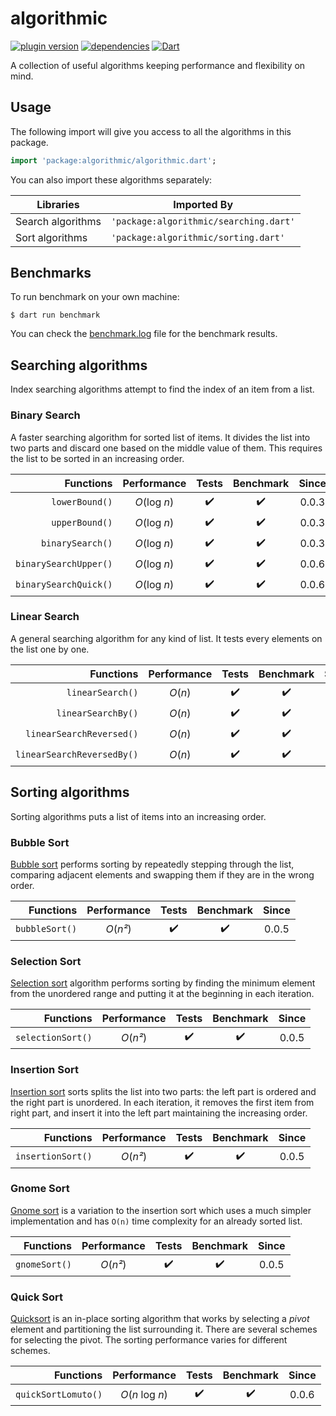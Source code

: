# algorithmic

[![plugin version](https://img.shields.io/pub/v/algorithmic?label=pub)](https://pub.dev/packages/algorithmic)
[![dependencies](https://img.shields.io/librariesio/release/pub/algorithmic?label=dependencies)](https://github.com/dipu-bd/algorithmic/-/blob/master/pubspec.yaml)
[![Dart](https://github.com/dipu-bd/algorithmic/actions/workflows/dart.yml/badge.svg)](https://github.com/dipu-bd/algorithmic/actions/workflows/dart.yml)

A collection of useful algorithms keeping performance and flexibility on mind.

## Usage

The following import will give you access to all the algorithms in this package.

```dart
import 'package:algorithmic/algorithmic.dart';
```

You can also import these algorithms separately:

| Libraries         | Imported By                            |
| ----------------- | -------------------------------------- |
| Search algorithms | `'package:algorithmic/searching.dart'` |
| Sort algorithms   | `'package:algorithmic/sorting.dart'`   |

<!-- ⌛ ✔️ ❌ -->

## Benchmarks

To run benchmark on your own machine:

```
$ dart run benchmark
```

You can check the [benchmark.log](https://github.com/dipu-bd/algorithmic/blob/master/benchmark.log) file for the benchmark results.

## Searching algorithms

Index searching algorithms attempt to find the index of an item from a list.

### Binary Search

A faster searching algorithm for sorted list of items. It divides the list into two parts and discard one based on the middle value of them. This requires the list to be sorted in an increasing order.

|             Functions | Performance  | Tests | Benchmark | Since |
| --------------------: | :----------: | :---: | :-------: | :---: |
|        `lowerBound()` | _O_(log _n_) |  ✔️   |    ✔️     | 0.0.3 |
|        `upperBound()` | _O_(log _n_) |  ✔️   |    ✔️     | 0.0.3 |
|      `binarySearch()` | _O_(log _n_) |  ✔️   |    ✔️     | 0.0.3 |
| `binarySearchUpper()` | _O_(log _n_) |  ✔️   |    ✔️     | 0.0.6 |
| `binarySearchQuick()` | _O_(log _n_) |  ✔️   |    ✔️     | 0.0.6 |

### Linear Search

A general searching algorithm for any kind of list. It tests every elements on the list one by one.

|                  Functions | Performance | Tests | Benchmark | Since |
| -------------------------: | :---------: | :---: | :-------: | :---: |
|           `linearSearch()` |  _O_(_n_)   |  ✔️   |    ✔️     | 0.0.1 |
|         `linearSearchBy()` |  _O_(_n_)   |  ✔️   |    ✔️     | 0.0.4 |
|   `linearSearchReversed()` |  _O_(_n_)   |  ✔️   |    ✔️     | 0.0.1 |
| `linearSearchReversedBy()` |  _O_(_n_)   |  ✔️   |    ✔️     | 0.0.4 |

## Sorting algorithms

Sorting algorithms puts a list of items into an increasing order.

### Bubble Sort

[Bubble sort](https://en.wikipedia.org/wiki/Bubble_sort) performs sorting by repeatedly stepping through the list, comparing adjacent elements and swapping them if they are in the wrong order.

|      Functions | Performance | Tests | Benchmark | Since |
| -------------: | :---------: | :---: | :-------: | :---: |
| `bubbleSort()` |  _O_(_n²_)  |  ✔️   |    ✔️     | 0.0.5 |

### Selection Sort

[Selection sort](https://en.wikipedia.org/wiki/Selection_sort) algorithm performs sorting by finding the minimum element from the unordered range and putting it at the beginning in each iteration.

|         Functions | Performance | Tests | Benchmark | Since |
| ----------------: | :---------: | :---: | :-------: | :---: |
| `selectionSort()` |  _O_(_n²_)  |  ✔️   |    ✔️     | 0.0.5 |

### Insertion Sort

[Insertion sort](https://en.wikipedia.org/wiki/Insertion_sort) sorts splits the list into two parts: the left part is ordered and the right part is unordered. In each iteration, it removes the first item from right part, and insert it into the left part maintaining the increasing order.

|         Functions | Performance | Tests | Benchmark | Since |
| ----------------: | :---------: | :---: | :-------: | :---: |
| `insertionSort()` |  _O_(_n²_)  |  ✔️   |    ✔️     | 0.0.5 |

### Gnome Sort

[Gnome sort](https://en.wikipedia.org/wiki/Gnome_sort) is a variation to the insertion sort which uses a much simpler implementation and has `O(n)` time complexity for an already sorted list.

|     Functions | Performance | Tests | Benchmark | Since |
| ------------: | :---------: | :---: | :-------: | :---: |
| `gnomeSort()` |  _O_(_n²_)  |  ✔️   |    ✔️     | 0.0.5 |

### Quick Sort

[Quicksort](https://en.wikipedia.org/wiki/Quicksort) is an in-place sorting algorithm that works by selecting a _pivot_ element and partitioning the list surrounding it. There are several schemes for selecting the pivot. The sorting performance varies for different schemes.

|           Functions |   Performance    | Tests | Benchmark | Since |
| ------------------: | :--------------: | :---: | :-------: | :---: |
| `quickSortLomuto()` | _O_(_n_ log _n_) |  ✔️   |    ✔️     | 0.0.6 |
